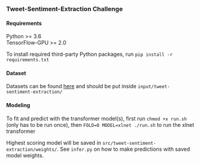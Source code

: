 ### Tweet-Sentiment-Extraction Challenge

#### Requirements

Python >= 3.6<br>
TensorFlow-GPU >= 2.0<br>

To install required third-party Python packages, run `pip install -r requirements.txt`

#### Dataset

Datasets can be found [here](https://www.kaggle.com/c/tweet-sentiment-extraction/data) and should be put inside `input/tweet-sentiment-extraction/`

#### Modeling

To fit and predict with the transformer model(s), first run `chmod +x run.sh` (only has to be run once), then `FOLD=0 MODEL=xlnet ./run.sh` to run the xlnet transformer<br>

Highest scoring model will be saved in `src/tweet-sentiment-extraction/weights/`. See `infer.py` on how to make predictions with saved model weights.

